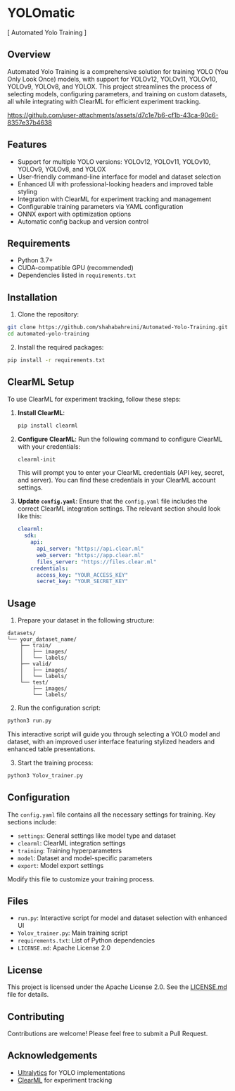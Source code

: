 # YOLOmatic

[ Automated Yolo Training ]

## Overview

Automated Yolo Training is a comprehensive solution for training YOLO (You Only Look Once) models, with support for YOLOv12, YOLOv11, YOLOv10, YOLOv9, YOLOv8, and YOLOX. This project streamlines the process of selecting models, configuring parameters, and training on custom datasets, all while integrating with ClearML for efficient experiment tracking.

<https://github.com/user-attachments/assets/d7c1e7b6-cf1b-43ca-90c6-8357e37b4638>

## Features

- Support for multiple YOLO versions: YOLOv12, YOLOv11, YOLOv10, YOLOv9, YOLOv8, and YOLOX
- User-friendly command-line interface for model and dataset selection
- Enhanced UI with professional-looking headers and improved table styling
- Integration with ClearML for experiment tracking and management
- Configurable training parameters via YAML configuration
- ONNX export with optimization options
- Automatic config backup and version control

## Requirements

- Python 3.7+
- CUDA-compatible GPU (recommended)
- Dependencies listed in `requirements.txt`

## Installation

1. Clone the repository:

```sh
git clone https://github.com/shahabahreini/Automated-Yolo-Training.git
cd automated-yolo-training
```

2. Install the required packages:

```sh
pip install -r requirements.txt
```

## ClearML Setup

To use ClearML for experiment tracking, follow these steps:

1. **Install ClearML**:

   ```sh
   pip install clearml
   ```

2. **Configure ClearML**:
   Run the following command to configure ClearML with your credentials:

   ```sh
   clearml-init
   ```

   This will prompt you to enter your ClearML credentials (API key, secret, and server). You can find these credentials in your ClearML account settings.

3. **Update `config.yaml`**:
   Ensure that the `config.yaml` file includes the correct ClearML integration settings. The relevant section should look like this:

   ```yaml
   clearml:
     sdk:
       api:
         api_server: "https://api.clear.ml"
         web_server: "https://app.clear.ml"
         files_server: "https://files.clear.ml"
       credentials:
         access_key: "YOUR_ACCESS_KEY"
         secret_key: "YOUR_SECRET_KEY"
   ```

## Usage

1. Prepare your dataset in the following structure:

```
datasets/
└── your_dataset_name/
    ├── train/
    │   ├── images/
    │   └── labels/
    ├── valid/
    │   ├── images/
    │   └── labels/
    └── test/
        ├── images/
        └── labels/
```

2. Run the configuration script:

```sh
python3 run.py
```

This interactive script will guide you through selecting a YOLO model and dataset, with an improved user interface featuring stylized headers and enhanced table presentations.

3. Start the training process:

```sh
python3 Yolov_trainer.py
```

## Configuration

The `config.yaml` file contains all the necessary settings for training. Key sections include:

- `settings`: General settings like model type and dataset
- `clearml`: ClearML integration settings
- `training`: Training hyperparameters
- `model`: Dataset and model-specific parameters
- `export`: Model export settings

Modify this file to customize your training process.

## Files

- `run.py`: Interactive script for model and dataset selection with enhanced UI
- `Yolov_trainer.py`: Main training script
- `requirements.txt`: List of Python dependencies
- `LICENSE.md`: Apache License 2.0

## License

This project is licensed under the Apache License 2.0. See the [LICENSE.md](LICENSE.md) file for details.

## Contributing

Contributions are welcome! Please feel free to submit a Pull Request.

## Acknowledgements

- [Ultralytics](https://github.com/ultralytics/ultralytics) for YOLO implementations
- [ClearML](https://github.com/allegroai/clearml) for experiment tracking
